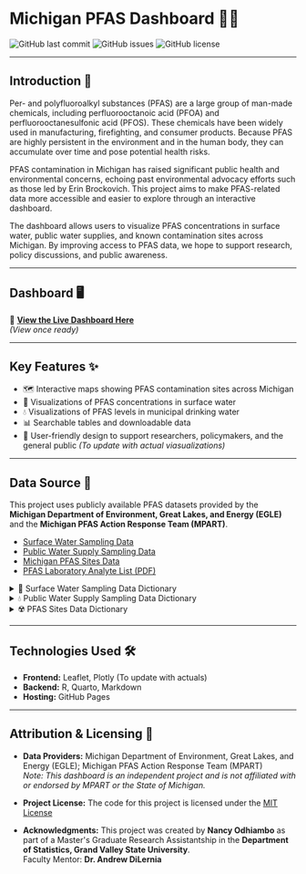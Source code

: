 # Michigan PFAS Dashboard 🧪🌊

![GitHub last commit](https://img.shields.io/github/last-commit/Nancy-Odhiambo/Michigan-PFAS-Data)
![GitHub issues](https://img.shields.io/github/issues/Nancy-Odhiambo/Michigan-PFAS-Data)
![GitHub license](https://img.shields.io/github/license/Nancy-Odhiambo/Michigan-PFAS-Data)

---

## Introduction 📖
Per- and polyfluoroalkyl substances (PFAS) are a large group of man-made chemicals, including perfluorooctanoic acid (PFOA) and perfluorooctanesulfonic acid (PFOS). These chemicals have been widely used in manufacturing, firefighting, and consumer products. Because PFAS are highly persistent in the environment and in the human body, they can accumulate over time and pose potential health risks.

PFAS contamination in Michigan has raised significant public health and environmental concerns, echoing past environmental advocacy efforts such as those led by Erin Brockovich. This project aims to make PFAS-related data more accessible and easier to explore through an interactive dashboard.

The dashboard allows users to visualize PFAS concentrations in surface water, public water supplies, and known contamination sites across Michigan. By improving access to PFAS data, we hope to support research, policy discussions, and public awareness.

---

## Dashboard 🖥️
🔗 **[View the Live Dashboard Here](#)**  
*(View once ready)*

---

## Key Features ✨
- 🗺️ Interactive maps showing PFAS contamination sites across Michigan
- 🌊 Visualizations of PFAS concentrations in surface water
- 💧 Visualizations of PFAS levels in municipal drinking water
- 📊 Searchable tables and downloadable data
- 👥 User-friendly design to support researchers, policymakers, and the general public
*(To update with actual viasualizations)*
---

## Data Source 📂
This project uses publicly available PFAS datasets provided by the **Michigan Department of Environment, Great Lakes, and Energy (EGLE)** and the **Michigan PFAS Action Response Team (MPART)**.

- [Surface Water Sampling Data](https://gis-egle.hub.arcgis.com/datasets/egle::pfas-surface-water-sampling/about)
- [Public Water Supply Sampling Data](https://gis-egle.hub.arcgis.com/search?q=pfasgis)
- [Michigan PFAS Sites Data](https://www.michigan.gov/pfasresponse/investigations/sites-aoi)
- [PFAS Laboratory Analyte List (PDF)](https://www.michigan.gov/pfasresponse/-/media/Project/Websites/PFAS-Response/Sampling-Guidance/Minimum-Laboratory-Analyte-List.pdf?rev=a35aba56ec5a4922b986f01e25c1a19d&hash=04E6F164AA5F5CD29B83B39983341345)

<details>
<summary>📝 Surface Water Sampling Data Dictionary</summary>

| Variable | Description |
|----------|-------------|
| geoid | Geographic region ID (first 2 digits = state FIPS, last 3 = county FIPS) |
| longitude | Longitude of sampling location |
| latitude | Latitude of sampling location |
| lab_sample_id | Sample ID provided by analytical laboratory |
| site_code | Sampling location name |
| coc_sample_id | Sample ID listed on chain of custody |
| sample_type | Expanded description of type of sample collected |
| lab_name | Name of analytical laboratory |
| lab_job_name | Analytical laboratory's job/work order name |
| collection_date | Date sample was collected |
| analysis_method | Analysis method used |
| dilution_factor | Dilution factor used during sample prep |
| analysis_date | Date analysis was conducted |
| duplicate | Description of duplicate sample |
| watershed | Watershed sample collected from |
| waterbody | Waterbody sample collected from |
| location_code | Sampling location code |
| huc10 | 10-digit hydrological unit code |
| huc8 | 8-digit hydrological unit code |
| project | Associated project |
| description | Description of sampling location |
| additional_description | Additional description of sampling location |
| visit_id | ID of sampling event |
| sample_depth | Sampling depth |
| analyte | PFAS analyte |
| analyte_value | Analyte concentration (ppt/ng/L) |

</details>

<details>
<summary>💧 Public Water Supply Sampling Data Dictionary</summary>

| Variable | Description |
|----------|-------------|
| geoid | Geographic region ID (state + county FIPS) |
| longitude | Longitude of sampling location |
| latitude | Latitude of sampling location |
| system_name | Name of water supply system |
| system_type | Type of water supply system |
| sample_date | Date sample was collected |
| lab_name_code | Code for processing lab |
| analyte | PFAS analyte |
| analyte_value | Analyte concentration (ppt/ng/L) |

</details>

<details>
<summary>☢️ PFAS Sites Data Dictionary</summary>

| Variable | Type | Description |
|----------|------|-------------|
| geoid | double | Geographic region ID (state + county FIPS) |
| longitude | double | Longitude of sample location |
| latitude | double | Latitude of sample location |
| facility | character | Name of site |
| county | character | County of site |
| address | character | Physical address of site |
| city | character | City of site |
| zip_code | double | Zip code of site |
| type | character | Kind of site |
| residential_wells_sampled | character | Indicates if residential wells sampled (Yes/No/TBD/N/A) |
| site_lead | character | Contact person |
| site_lead_email | character | Contact email |
| site_lead_phone | character | Contact phone |
| hyperlink | character | Web link to site investigation summary |
| location | character | Geographic location description |
| military | character | Indicates if site is associated with military |
| facility_date | character | Date site published on MPART website |
| site_background | character | Background info on site |
| drinking_water_information | character | Info about drinking water quality and safety |
| anticipated_activities | character | Planned or upcoming state activities |

</details>

---

## Technologies Used 🛠️
- **Frontend:** Leaflet, Plotly (To update with actuals)
- **Backend:** R, Quarto, Markdown
- **Hosting:** GitHub Pages

---

## Attribution & Licensing 📜
- **Data Providers:** Michigan Department of Environment, Great Lakes, and Energy (EGLE); Michigan PFAS Action Response Team (MPART)  
  *Note: This dashboard is an independent project and is not affiliated with or endorsed by MPART or the State of Michigan.*

- **Project License:** The code for this project is licensed under the [MIT License](LICENSE)

- **Acknowledgments:** This project was created by **Nancy Odhiambo** as part of a Master's Graduate Research Assistantship in the **Department of Statistics, Grand Valley State University**.  
  Faculty Mentor: **Dr. Andrew DiLernia**
